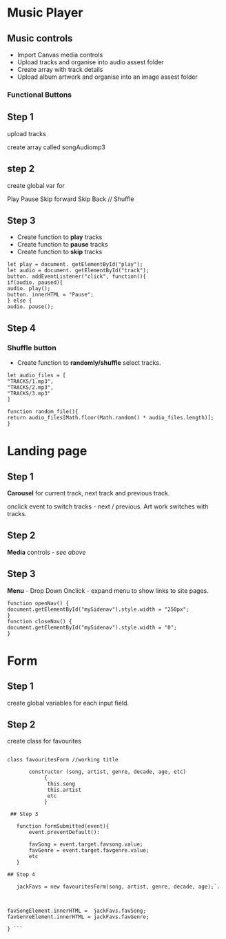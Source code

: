 # Music Player


## Music controls

- Import Canvas media controls
- Upload tracks and organise into audio assest folder
- Create array with track details
- Upload album artwork and organise into an image assest folder

### Functional Buttons

## Step 1 

upload tracks

create array called songAudiomp3

## step 2

create global var for 

Play
Pause
Skip forward
Skip Back
// Shuffle

## Step 3

- Create function to **play** tracks
- Create function to **pause** tracks
- Create function to **skip** tracks

 `let play = document. getElementById("play");`  
 `let audio = document. getElementById("track");`   
 `button. addEventListener("click", function(){`  
 `if(audio. paused){`  
 `audio. play();`   
 `button. innerHTML = "Pause";`   
 `} else {`   
 `audio. pause();`  

## Step 4

### Shuffle button

- Create function to **randomly/shuffle** select tracks.

 `let audio_files = [`   
 `"TRACKS/1.mp3",`      
 `"TRACKS/2.mp3",`   
 `"TRACKS/3.mp3"`   
 `]`  

 `function random_file(){`   
  `return audio_files[Math.floor(Math.random() * audio_files.length)];`   
 `}`  



# **Landing page**

## Step 1

**Carousel** for current track, next track and previous track. 

onclick event to switch tracks - next / previous. Art work switches with tracks.

## Step 2

**Media** controls - _see above_

## Step 3

**Menu** - Drop Down 
Onclick - expand menu to show links to site pages. 

`function openNav() {`       
 `document.getElementById("mySidenav").style.width = "250px"; `      
`}`       
`function closeNav() { `     
  `document.getElementById("mySidenav").style.width = "0";`      
`}`      


# Form

## Step 1 

create global variables for each input field.

## Step 2
create class for favourites

```

class favouritesForm //working title

       constructor (song, artist, genre, decade, age, etc)
            {
             this.song
             this.artist
             etc
            }
   
 ## Step 3  
   
   function formSubmitted(event){
       event.preventDefault():
       
       favSong = event.target.favsong.value;
       favGenre = event.target.favgenre.value;
       etc
   }         
   
## Step 4   
   
   jackFavs = new favouritesForm(song, artist, genre, decade, age);`.  
   
   
   
favSongElement.innerHTML =  jackFavs.favSong;  
favGenreElement.innerHTML = jackFavs.favGenre;  

} ```


